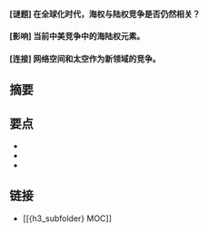 #### [谜题] 在全球化时代，海权与陆权竞争是否仍然相关？


#### [影响] 当前中美竞争中的海陆权元素。


#### [连接] 网络空间和太空作为新领域的竞争。


## 摘要


## 要点

- 
- 
- 

## 链接

- [[{h3_subfolder} MOC]]
